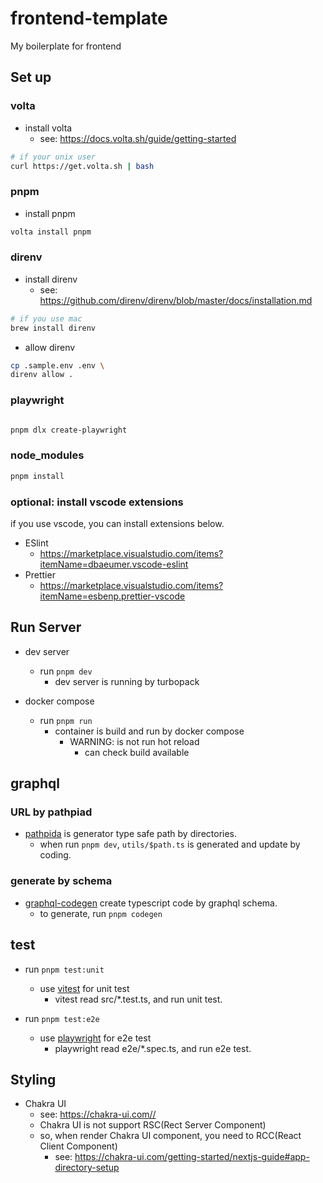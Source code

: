 # frontend-template

My boilerplate for frontend

## Set up

### volta

- install volta
  - see: <https://docs.volta.sh/guide/getting-started>

```bash
# if your unix user
curl https://get.volta.sh | bash
```

### pnpm

- install pnpm

```bash
volta install pnpm
```

### direnv

- install direnv
  - see: <https://github.com/direnv/direnv/blob/master/docs/installation.md>

```bash
# if you use mac
brew install direnv
```

- allow direnv

```bash
cp .sample.env .env \
direnv allow .
```

### playwright

```bash

pnpm dlx create-playwright

```

### node_modules

```bash
pnpm install
```

### optional: install vscode extensions

if you use vscode, you can install extensions below.

- ESlint
  - <https://marketplace.visualstudio.com/items?itemName=dbaeumer.vscode-eslint>
- Prettier
  - <https://marketplace.visualstudio.com/items?itemName=esbenp.prettier-vscode>

## Run Server

- dev server
  - run `pnpm dev`
    - dev server is running by turbopack

- docker compose
  - run `pnpm run`
    - container is build and run by docker compose
      - WARNING: is not run hot reload
        - can check build available

## graphql

### URL by pathpiad

- [pathpida](https://github.com/aspida/pathpida) is generator type safe path by directories.
  - when run `pnpm dev`, `utils/$path.ts` is generated and update by coding.

### generate by schema

- [graphql-codegen](https://github.com/dotansimha/graphql-code-generator) create typescript code by graphql schema.
  - to generate, run `pnpm codegen`

## test

- run `pnpm test:unit`
  - use [vitest](https://vitest.dev/) for unit test
    - vitest read src/*.test.ts, and run unit test.

- run `pnpm test:e2e`
  - use [playwright](https://playwright.dev/) for e2e test
    - playwright read e2e/*.spec.ts, and run e2e test.

## Styling

- Chakra UI
  - see: <https://chakra-ui.com//>
  - Chakra UI is not support RSC(Rect Server Component)
  - so, when render Chakra UI component, you need to RCC(React Client Component)
    - see: <https://chakra-ui.com/getting-started/nextjs-guide#app-directory-setup>
